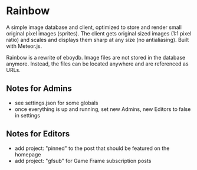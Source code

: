 # Rainbow
A simple image database and client, optimized to store and render small original pixel images (sprites). The client gets original sized images (1:1 pixel ratio) and scales and displays them sharp at any size (no antialiasing). Built with Meteor.js.

Rainbow is a rewrite of eboydb. Image files are not stored in the database anymore. Instead, the files can be located anywhere and are referenced as URLs.

## Notes for Admins
- see settings.json for some globals
- once everything is up and running, set new Admins, new Editors to false in settings

## Notes for Editors
- add project: "pinned" to the post that should be featured on the homepage
- add project: "gfsub" for Game Frame subscription posts
